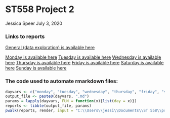 ST558 Project 2
================
Jessica Speer
July 3, 2020

### Links to reports

[General (data exploration) is available here](st558proj2.md)

[Monday is available here](monday.md)
[Tuesday is available here](tuesday.md)
[Wednesday is available here](wednesday.md)
[Thursday is available here](thursday.md)
[Friday is available here](friday.md)
[Saturday is available here](saturday.md)
[Sunday is available here](sunday.md)

### The code used to automate rmarkdown files:

``` r
dayvars <- c("monday", "tuesday", "wednesday", "thursday", "friday", "saturday", "sunday")
output_file <- paste0(dayvars, ".md")
params = lapply(dayvars, FUN = function(x){list(day = x)})
reports <- tibble(output_file, params)
pwalk(reports, render, input = "C:\\Users\\jessi\\Documents\\ST 558\\project2\\project2\\st558proj2daily.Rmd")
```
